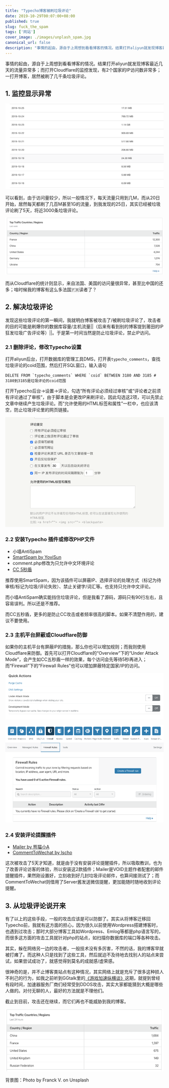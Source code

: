 ```yaml
---
title: "Typecho博客被刷垃圾评论"
date: 2019-10-29T00:07:00+08:00
published: true
slug: fuck_the_spam
tags: ['网站']
cover_image: ./images/unplash_spam.jpg
canonical_url: false
description: "事情的起由，源自于上周想到看看博客的情况。结果打开aliyun就发现博客最近几天的流量异常多；而打开Cloudflare的监控发现，有2个国家的IP访问数非常多；一打开博客，居然被刷了几千条垃圾评论。"
---
```




事情的起由，源自于上周想到看看博客的情况。结果打开aliyun就发现博客最近几天的流量异常多；而打开Cloudflare的监控发现，有2个国家的IP访问数非常多；一打开博客，居然被刷了几千条垃圾评论。

## 1. 监控显示异常

![上周的流量监控](./images/CleanShot_2019-10-28_at_22.15.38@2x.png)

可以看到，由于访问量较少，所以一般情况下，每天流量只用到几M，而从20日开始，居然每天都刷了几百M甚至1G的流量，到我发现的25日，其实已经被垃圾评论刷了5天，将近3000条垃圾评论。

![上周的IP统计](./images/CleanShot_2019-10-28_at_22.17.08@2x.png)

而从Cloudflare的统计则显示，来自法国、美国的访问量很异常，甚至比中国的还多；啥时候我的博客有这么多法国🇫🇷读者了？

## 2. 解决垃圾评论

发现这些垃圾评论的第一瞬间，我就明白博客被攻击了/被刷垃圾评论了，攻击者的目的可能是刷爆你的数据库容量/主机流量||（后来有看到别的博客提到莆田的IP狂发垃圾广告评论等）||。于是第一时间当然是防止垃圾评论，禁止IP访问。

### 2.1 删除评论，修改Typecho设置

打开aliyun后台，打开数据库的管理工具DMS，打开表`typecho_comments`，查找垃圾评论的coid范围，然后打开SQL窗口，输入语句

```MYSQL
DELETE FROM `typecho_comments` WHERE `coid` BETWEEN 3180 AND 3185 # 3180到3185是垃圾评论的coid范围
```

打开Typecho后台->设置->评论，勾选“所有评论必须经过审核”或“评论者之前须有评论通过了审核”，由于脚本是会更改IP来刷评论，因此勾选这2项，可以先禁止文章中继续产生垃圾评论。而“允许使用的HTML标签和属性”一栏中，也应该清空，防止垃圾评论里的网页链接。

![Typecho后台评论选项](./images/CleanShot_2019-10-28_at_22.34.41.png)

### 2.2 安装Typecho 插件或修改PHP文件

- 小墙AntiSpam
- [SmartSpam by YoviSun](http://www.yovisun.com/archive/typecho-plugin-smartspam.html)
- comment.php修改为只允许中文环境评论
- [CC 5秒盾](https://www.ruletree.club/archives/1167/)

推荐使用SmartSpam，因为该插件可以屏蔽IP、选择评论的处理方式（标记为待审核/标记为垃圾/评论失败）、禁止关键字/词汇等。也支持只允许中文评论。

而小墙AntiSpam确实能挡住垃圾评论，但是我看了源码，源码只有90行左右，且容易误判。所以还是不推荐。

而CC五秒盾，更多的是防止CC攻击或者频率很高的脚本。如果不清楚作用的，建议不要使用。

### 2.3 主机平台屏蔽或Cloudflare防御

如果你的主机平台有屏蔽IP的措施，那么你也可以增加规则；而我则使用Cloudflare来防御。首先可以打开Cloudflare的“Overview”下的“Under Attack Mode”，会产生如CC五秒盾一样的效果，每个访问会先等待5秒再进入；而“Firewall”下的“Firewall Rules”也可以增加屏蔽特定国家/IP的访问。

![Cloudflare攻击防御模式](./images/CleanShot_2019-10-28_at_23.09.35.png)

![Cloudflare防火墙规则设置](./images/CleanShot_2019-10-28_at_23.09.55.png)

### 2.4 安装评论提醒插件

- [Mailer by 熊猫小A](https://blog.imalan.cn/archives/349/)
- [CommentToWechat by lscho](https://lscho.com/tech/comment_to_wechat.html)

这次被攻击了5天才知道，就是由于没有安装评论提醒插件，所以吸取教训，也为了改善评论访客的体验，所以安装这2款插件；Mailer是VOID主题作者配套的邮件提醒插件，果然刚设置好，立刻收到好几封垃圾评论邮件，也算间接测试了；而CommentToWechat则借用了Server酱发送微信提醒，更加能随时随地收到评论提醒。

## 3. 从垃圾评论说开来

有了以上的这些手段，一般的攻击应该是可以防御了。其实从将博客迁移回Typecho前，我就有这方面的担心，因为很久以前使用Wordpress搭建博客时，也遇到过攻击；那时大部分博客工具如Wordpress、Emlog等都是php语言写的，而很多这方面的攻击工具就针对php的站点，如扫描你数据库的端口等各种攻击。

其实，躲在网络另一边的攻击者，一般技术没有多厉害，不然的话，我的博客早就被打瘫了。而这种人只是找到了这些工具，然后就迫不及待地去找别人的站点来尝试，如果尝试成功了，就感觉得到莫名的成就感/虚荣感。

很神奇的是，并不止博客类站点有这种情况，其实网络上就是充斥了很多这种损人不利己的行为，如我之前听到GGtalk里的[《游戏加速纵横谈》](https://talk.swift.gg/43)这期，就提到曾经有段时间，加速器服务厂商们经常受到DDOS攻击，其实大家都能猜到大概是哪些人做的。对付无聊的人，最好的方法就是不理他们。

截止到目前，攻击还在继续，而它们再也不能威胁到我的博客。

![24小时内的IP统计](./images/CleanShot_2019-10-28_at_23.21.47.png)

背景图：Photo by Franck V. on Unsplash
